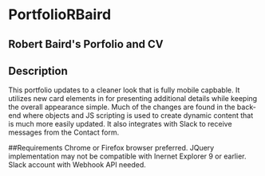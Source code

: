 # PortfolioRBaird

## Robert Baird's Porfolio and CV

## Description
This portfolio updates to a cleaner look that is fully mobile capbable. It utilizes new card elements in for presenting additional details while keeping the overall appearance simple. Much of the changes are found in the back-end where objects and JS scripting is used to create dynamic content that is much more easily updated. It also integrates with Slack to receive messages from the Contact form.

##Requirements
Chrome or Firefox browser preferred. JQuery implementation may not be compatible with Inernet Explorer 9 or earlier. Slack account with Webhook API needed.




